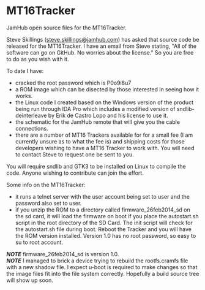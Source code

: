 # MT16Tracker
JamHub open source files for the MT16Tracker.

Steve Skillings (steve.skillings@jamhub.com) has asked that source code be released for the MT16Tracker.  I have an email from Steve stating, "All of the software can go on GitHub.  No worries about the license." So you are free to do as you wish with it.

To date I have:
- cracked the root password which is P0o9i8u7
- a ROM image which can be disected by those interested in seeing how it works.
- the Linux code I created based on the Windows version of the product being run through IDA Pro which includes a modified version of sndlib-deinterleave by Erik de Castro Lopo and his license to use it.
- the schematic for the JamHub remote that will give you the cable connections.
- there are a number of MT16 Trackers available for for a small fee (I am currently unsure as to what the fee is) and shipping costs for those developers wishing to have a MT16 Tracker to work with.  You will need to contact Steve to request one be sent to you.  

You will require sndlib and GTK3 to be installed on Linux to compile the code.   Anyone wishing to contribute can join the effort.

Some info on the MT16Tracker:
- it runs a telnet server with the user account being set to user and the password also set to user.
- if you unzip the ROM to a directory called firmware_26feb2014_sd on the sd card, it will load the firmware on boot if you place the autostart.sh script in the root directory of the SD Card.  The init script will check for the autostart.sh file during boot.  Reboot the Tracker and you will have the ROM version installed.   Version 1.0 has no root password, so easy to su to root account.  

***NOTE*** firmware_26feb2014_sd is version 1.0.  
***NOTE*** I managed to brick a device trying to rebuild the rootfs.cramfs file with a new shadow file.   I expect u-boot is required to make changes so that the image files fit into the file system correctly.  Hopefully a build source tree will show up soon.
